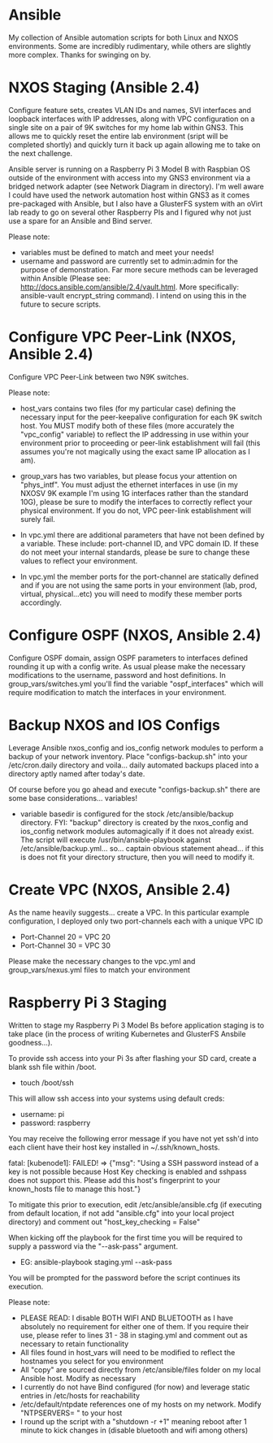 # Ansible
My collection of Ansible automation scripts for both Linux and NXOS environments. Some are incredibly rudimentary, while others are slightly more complex. Thanks for swinging on by.

# NXOS Staging (Ansible 2.4)
Configure feature sets, creates VLAN IDs and names, SVI interfaces and loopback interfaces with IP addresses, along with VPC configuration on a single site on a pair of 9K switches for my home lab within GNS3. This allows me to quickly reset the entire lab environment (sript will be completed shortly) and quickly turn it back up again allowing me to take on the next challenge.

Ansible server is running on a Raspberry Pi 3 Model B with Raspbian OS outside of the environment with access into my GNS3 environment via a bridged network adapter (see Network Diagram in directory). I'm well aware I could have used the network automation host within GNS3 as it comes pre-packaged with Ansible, but I also have a GlusterFS system with an oVirt lab ready to go on several other Raspberry PIs and I figured why not just use a spare for an Ansible and Bind server.

Please note:

- variables must be defined to match and meet your needs!
- username and password are currently set to admin:admin for the purpose of demonstration. Far more secure methods can be leveraged within Ansible (Please see: http://docs.ansible.com/ansible/2.4/vault.html. More specifically: ansible-vault encrypt_string command). I intend on using this in the future to secure scripts.

# Configure VPC Peer-Link (NXOS, Ansible 2.4)
Configure VPC Peer-Link between two N9K switches.

Please note:
- host_vars contains two files (for my particular case) defining the necessary input for the peer-keepalive configuration for each 9K switch host. You MUST modify both of these files (more accurately the "vpc_config" variable) to reflect the IP addressing in use within your environment prior to proceeding or peer-link establishment will fail (this assumes you're not magically using the exact same IP allocation as I am).

- group_vars has two variables, but please focus your attention on "phys_intf". You must adjust the ethernet interfaces in use (in my NXOSV 9K example I'm using 1G interfaces rather than the standard 10G), please be sure to modify the interfaces to correctly reflect your physical environment. If you do not, VPC peer-link establishment will surely fail.

- In vpc.yml there are additional parameters that have not been defined by a variable. These include: port-channel ID, and VPC domain ID. If these do not meet your internal standards, please be sure to change these values to reflect your environment.

- In vpc.yml the member ports for the port-channel are statically defined and if you are not using the same ports in your environment (lab, prod, virtual, physical...etc) you will need to modify these member ports accordingly.

# Configure OSPF (NXOS, Ansible 2.4)
Configure OSPF domain, assign OSPF parameters to interfaces defined rounding it up with a config write. As usual please make the necessary modifications to the username, password and host definitions. In group_vars/switches.yml you'll find the variable "ospf_interfaces" which will require modification to match the interfaces in your environment. 

# Backup NXOS and IOS Configs
Leverage Ansible nxos_config and ios_config network modules to perform a backup of your network inventory. Place "configs-backup.sh" into your /etc/cron.daily directory and voila... daily automated backups placed into a directory aptly named after today's date.

Of course before you go ahead and execute "configs-backup.sh" there are some base considerations... variables!

- variable basedir is configured for the stock /etc/ansible/backup directory. FYI: "backup" directory is created by the nxos_config and ios_config network modules automagically if it does not already exist. The script will execute /usr/bin/ansible-playbook against /etc/ansible/backup.yml... so... captain obvious statement ahead... if this is does not fit your directory structure, then you will need to modify it.

# Create VPC (NXOS, Ansible 2.4)
As the name heavily suggests... create a VPC. In this particular example configuration, I deployed only two port-channels each with a unique VPC ID

 - Port-Channel 20 = VPC 20
 - Port-Channel 30 = VPC 30
 
 Please make the necessary changes to the vpc.yml and group_vars/nexus.yml files to match your environment
 
# Raspberry Pi 3 Staging
Written to stage my Raspberry Pi 3 Model Bs before application staging is to take place (in the process of writing Kubernetes and GlusterFS Ansbile goodness...).

To provide ssh access into your Pi 3s after flashing your SD card, create a blank ssh file within /boot.
- touch /boot/ssh

This will allow ssh access into your systems using default creds:
- username: pi
- password: raspberry

You may receive the following error message if you have not yet ssh'd into each client have their host key installed in ~/.ssh/known_hosts.

fatal: [kubenode1]: FAILED! => {"msg": "Using a SSH password instead of a key is not possible because Host Key checking is enabled and sshpass does not support this.  Please add this host's fingerprint to your known_hosts file to manage this host."}

To mitigate this prior to execution, edit /etc/ansible/ansible.cfg (if executing from default location, if not add "ansible.cfg" into your local project directory) and comment out "host_key_checking = False"

When kicking off the playbook for the first time you will be required to supply a password via the "--ask-pass" argument.
- EG: ansible-playbook staging.yml --ask-pass

You will be prompted for the password before the script continues its execution.


 
Please note:
- PLEASE READ: I disable BOTH WIFI AND BLUETOOTH as I have absolutely no requirement for either one of them. If you require their use, please refer to lines 31 - 38 in staging.yml and comment out as necessary to retain functionality 
- All files found in host_vars will need to be modified to reflect the hostnames you select for you environment
- All "copy" are sourced directly from /etc/ansible/files folder on my local Ansible host. Modify as necessary
- I currently do not have Bind configured (for now) and leverage static entries in /etc/hosts for reachability
- /etc/default/ntpdate references one of my hosts on my network. Modify "NTPSERVERS= " to your host
- I round up the script with a "shutdown -r +1" meaning reboot after 1 minute to kick changes in (disable bluetooth and wifi among others)
